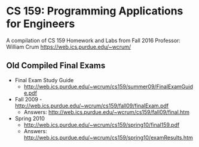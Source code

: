 # CS 159: Programming Applications for Engineers

A compilation of CS 159 Homework and Labs from Fall 2016
Professor: William Crum https://web.ics.purdue.edu/~wcrum/

## Old Compiled Final Exams
* Final Exam Study Guide
   * http://web.ics.purdue.edu/~wcrum/cs159/summer09/FinalExamGuide.pdf
* Fall 2009 -http://web.ics.purdue.edu/~wcrum/cs159/fall09/finalExam.pdf
   * Answers: http://web.ics.purdue.edu/~wcrum/cs159/fall09/final.htm
* Spring 2010
   * http://web.ics.purdue.edu/~wcrum/cs159/spring10/final159.pdf
   * Answers: http://web.ics.purdue.edu/~wcrum/cs159/spring10/examResults.htm
